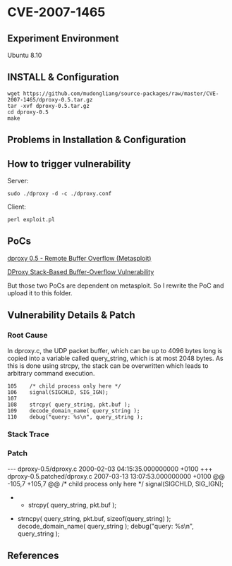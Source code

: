 # CVE-2007-1465

## Experiment Environment

Ubuntu 8.10

## INSTALL & Configuration

```
wget https://github.com/mudongliang/source-packages/raw/master/CVE-2007-1465/dproxy-0.5.tar.gz
tar -xvf dproxy-0.5.tar.gz
cd dproxy-0.5
make
```

## Problems in Installation & Configuration

## How to trigger vulnerability

Server:

```
sudo ./dproxy -d -c ./dproxy.conf
```

Client:

```
perl exploit.pl
```

## PoCs

[dproxy 0.5 - Remote Buffer Overflow (Metasploit)](https://www.exploit-db.com/exploits/3554/)

[DProxy Stack-Based Buffer-Overflow Vulnerability](https://www.securityfocus.com/bid/23112/exploit)

But those two PoCs are dependent on metasploit. So I rewrite the PoC and upload it to this folder.

## Vulnerability Details & Patch

### Root Cause

In dproxy.c, the UDP packet buffer, which can be up to 4096 bytes long
is copied into a variable called query_string, which is at most 2048
bytes. As this is done using strcpy, the stack can be overwritten
which leads to arbitrary command execution.

```
105    /* child process only here */       
106    signal(SIGCHLD, SIG_IGN);           
107                                        
108    strcpy( query_string, pkt.buf );    
109    decode_domain_name( query_string ); 
110    debug("query: %s\n", query_string );
```

### Stack Trace

### Patch

--- dproxy-0.5/dproxy.c 2000-02-03 04:15:35.000000000 +0100
+++ dproxy-0.5.patched/dproxy.c 2007-03-13 13:07:53.000000000 +0100
@@ -105,7 +105,7 @@
   /* child process only here */
   signal(SIGCHLD, SIG_IGN);
 
- -  strcpy( query_string, pkt.buf );
+  strncpy( query_string, pkt.buf, sizeof(query_string) );
   decode_domain_name( query_string );
   debug("query: %s\n", query_string );

## References
